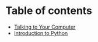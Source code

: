 # Table of contents

* [Talking to Your Computer](README.md)
* [Introduction to Python](introduction-to-python.md)
